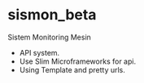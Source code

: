 sismon_beta
===========

Sistem Monitoring Mesin

+ API system.
+ Use Slim Microframeworks for api.
+ Using Template and pretty urls.
